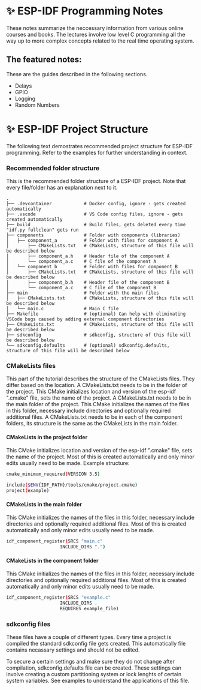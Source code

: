 # ✨ ESP-IDF Programming Notes
These notes summarize the neccessary information from various online courses and books. The lectures involve low level C programming all the way up to more complex concepts related to the real time operating system.

## The featured notes:
These are the guides described in the following sections.
* Delays
* GPIO
* Logging
* Random Numbers

# ✨ ESP-IDF Project Structure
The following text demostrates recommended project structure for ESP-IDF programming. Refer to the examples for further understanding in context.
### Recommended folder structure
This is the recommended folder structure of a ESP-IDF project. Note that every file/folder has an explanation next to it.

    .
    ├── .devcontainer            # Docker config, ignore - gets created automatically
    ├── .vscode                  # VS Code config files, ignore - gets created automatically
    ├── build                    # Build files, gets deleted every time "idf.py fullclean" gets run
    ├── components               # Folder with components (libraries)      
    │   ├── component_a          # Folder with files for component A
    │       ├── CMakeLists.txt   # CMakeLists, structure of this file will be described below
    │       ├── component_a.h    # Header file of the component A
    │       └── component_a.c    # C file of the component A
    │   └── component_b          # Folder with files for component B
    │       ├── CMakeLists.txt   # CMakeLists, structure of this file will be described below
    │       ├── component_b.h    # Header file of the component B
    │       └── component_a.c    # C file of the component B
    ├── main                     # Folder with the main files  
    │   ├── CMakeLists.txt       # CMakeLists, structure of this file will be described below
    │   └── main.c               # Main C file
    ├── Makefile                 # (optional) Can help with eliminating VSCode bugs caused by adding external component directories
    ├── CMakeLists.txt           # CMakeLists, structure of this file will be described below
    ├── sdkconfig                # sdkconfig, structure of this file will be described below
    └── sdkconfig.defaults       # (optional) sdkconfig.defaults, structure of this file will be described below
    
### CMakeLists files
This part of the tutorial describes the structure of the CMakeLists files. They differ based on the location. A CMakeLists.txt needs to be in the folder of the project. This CMake initializes location and version of the esp-idf ".cmake" file, sets the name of the project. A CMakeLists.txt needs to be in the main folder of the project. This CMake initializes the names of the files in this folder, necessary include directories and optionally required additional files.  A CMakeLists.txt needs to be in each of the component folders, its structure is the same as the CMakeLists in the main folder.
#### CMakeLists in the project folder
This CMake initializes location and version of the esp-idf ".cmake" file, sets the name of the project. Most of this is created automatically and only minor edits usually need to be made.
Example structure:
```sh
cmake_minimum_required(VERSION 3.5)

include($ENV{IDF_PATH}/tools/cmake/project.cmake)
project(example)
```

#### CMakeLists in the main folder
This CMake initializes the names of the files in this folder, necessary include directories and optionally required additional files. Most of this is created automatically and only minor edits usually need to be made.
```sh
idf_component_register(SRCS "main.c"
                    INCLUDE_DIRS ".")
```

#### CMakeLists in the component folder
This CMake initializes the names of the files in this folder, necessary include directories and optionally required additional files. Most of this is created automatically and only minor edits usually need to be made.
```sh
idf_component_register(SRCS "example.c"
                    INCLUDE_DIRS .
                    REQUIRES example_file)
```

### sdkconfig files
These files have a couple of different types. Every time a project is compiled the standard sdkconfig file gets created. This automatically file contains necassary settings and should not be edited.

To secure a certain settings and make sure they do not change after compilation, sdkconfig.defaults file can be created. These settings can involve creating a custom partitioning system or lock lenghts of certain system variables. See examples to understand the applications of this file.



